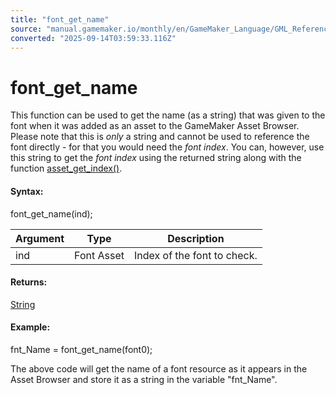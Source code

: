 ```yaml
---
title: "font_get_name"
source: "manual.gamemaker.io/monthly/en/GameMaker_Language/GML_Reference/Asset_Management/Fonts/font_get_name.htm"
converted: "2025-09-14T03:59:33.116Z"
---
```


# font\_get\_name

This function can be used to get the name (as a string) that was given to the font when it was added as an asset to the GameMaker Asset Browser. Please note that this is _only_ a string and cannot be used to reference the font directly - for that you would need the _font index_. You can, however, use this string to get the _font index_ using the returned string along with the function [asset\_get\_index()](../Assets_And_Tags/asset_get_index.md).

#### Syntax:

font\_get\_name(ind);

| Argument | Type | Description |
| --- | --- | --- |
| ind | Font Asset | Index of the font to check. |

#### Returns:

[String](../../../GML_Overview/Data_Types.md)

#### Example:

fnt\_Name = font\_get\_name(font0);

The above code will get the name of a font resource as it appears in the Asset Browser and store it as a string in the variable "fnt\_Name".